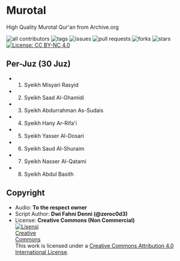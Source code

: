 # Murotal

High Quality Murotal Qur'an from Archive.org

![all contributors](https://img.shields.io/github/contributors/zeroc0d3/murotal)
![tags](https://img.shields.io/github/v/tag/zeroc0d3/murotal?sort=semver)
![issues](https://img.shields.io/github/issues/zeroc0d3/murotal)
![pull requests](https://img.shields.io/github/issues-pr/zeroc0d3/murotal)
![forks](https://img.shields.io/github/forks/zeroc0d3/murotal)
![stars](https://img.shields.io/github/stars/zeroc0d3/murotal)
[![License: CC BY-NC 4.0](https://img.shields.io/badge/License-CC%20BY--NC%204.0-blue.svg)](https://creativecommons.org/licenses/by-nc/4.0/)

## Per-Juz (30 Juz)
- 01. Syeikh Misyari Rasyid
- 02. Syeikh Saad Al-Ghamidi
- 03. Syeikh Abdurrahman As-Sudais
- 04. Syeikh Hany Ar-Rifa'i
- 05. Syeikh Yasser Al-Dosari
- 06. Syeikh Saud Al-Shuraim
- 07. Syeikh Nasser Al-Qatami
- 08. Syeikh Abdul Basith

## Copyright
- Audio: **To the respect owner**
- Script Author: **Dwi Fahni Denni (@zeroc0d3)**
- License: **Creative Commons (Non Commercial)**
  <br><a rel="license" href="http://creativecommons.org/licenses/by/4.0/"><img alt="Lisensi Creative Commons" style="border-width:0;max-width:100px" src="https://upload.wikimedia.org/wikipedia/commons/thumb/9/99/Cc-by-nc_icon.svg/320px-Cc-by-nc_icon.svg.png" /></a><br />This work is licensed under a <a rel="license" href="http://creativecommons.org/licenses/by/4.0/">Creative Commons Attribution 4.0 International License</a>.